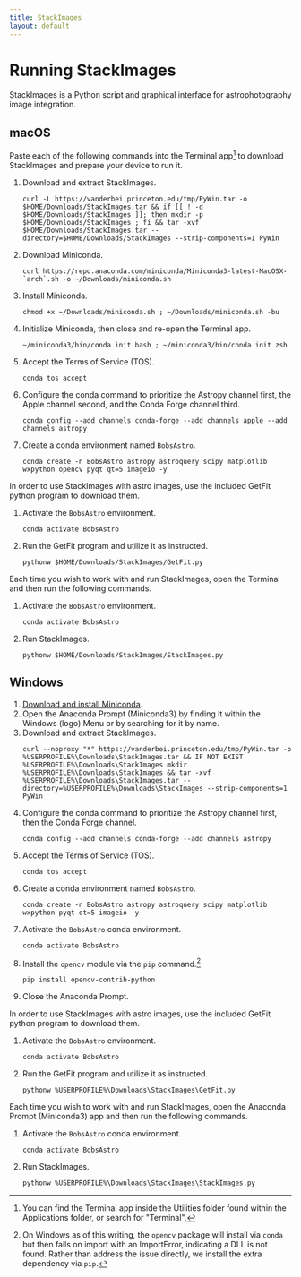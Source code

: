 ```yaml
---
title: StackImages
layout: default 
---
```


# Running StackImages

StackImages is a Python script and graphical interface for astrophotography image integration.

## macOS

Paste each of the following commands into the Terminal app[^term] to download StackImages and prepare your device to run it.

1. Download and extract StackImages.
	```
    curl -L https://vanderbei.princeton.edu/tmp/PyWin.tar -o $HOME/Downloads/StackImages.tar && if [[ ! -d $HOME/Downloads/StackImages ]]; then mkdir -p $HOME/Downloads/StackImages ; fi && tar -xvf $HOME/Downloads/StackImages.tar --directory=$HOME/Downloads/StackImages --strip-components=1 PyWin
	```
2. Download Miniconda.
    ```
    curl https://repo.anaconda.com/miniconda/Miniconda3-latest-MacOSX-`arch`.sh -o ~/Downloads/miniconda.sh
    ```
3. Install Miniconda.
    ```
    chmod +x ~/Downloads/miniconda.sh ; ~/Downloads/miniconda.sh -bu
    ```
4. Initialize Miniconda, then close and re-open the Terminal app.
    ```
    ~/miniconda3/bin/conda init bash ; ~/miniconda3/bin/conda init zsh
    ```
5. Accept the Terms of Service (TOS).
   ```
   conda tos accept
   ```
6. Configure the conda command to prioritize the Astropy channel first, the Apple channel second, and the Conda Forge channel third.
    ```
    conda config --add channels conda-forge --add channels apple --add channels astropy
    ```
7. Create a conda environment named `BobsAstro`.
    ```
    conda create -n BobsAstro astropy astroquery scipy matplotlib wxpython opencv pyqt qt=5 imageio -y
    ```

In order to use StackImages with astro images, use the included GetFit python program to download them.

1. Activate the `BobsAstro` environment.
   ```
   conda activate BobsAstro
   ```
2. Run the GetFit program and utilize it as instructed.
   ```
   pythonw $HOME/Downloads/StackImages/GetFit.py
   ```

Each time you wish to work with and run StackImages, open the Terminal and then run the following commands.

1. Activate the `BobsAstro` environment.
    ```
    conda activate BobsAstro
    ```
2. Run StackImages.
    ```
    pythonw $HOME/Downloads/StackImages/StackImages.py
    ```


## Windows

1. [Download and install Miniconda](https://repo.anaconda.com/miniconda/Miniconda3-latest-Windows-x86_64.exe).
2. Open the Anaconda Prompt (Miniconda3) by finding it within the Windows (logo) Menu or by searching for it by name.
3. Download and extract StackImages.
   ```
   curl --noproxy "*" https://vanderbei.princeton.edu/tmp/PyWin.tar -o %USERPROFILE%\Downloads\StackImages.tar && IF NOT EXIST %USERPROFILE%\Downloads\StackImages mkdir %USERPROFILE%\Downloads\StackImages && tar -xvf %USERPROFILE%\Downloads\StackImages.tar --directory=%USERPROFILE%\Downloads\StackImages --strip-components=1 PyWin
   ```
5. Configure the conda command to prioritize the Astropy channel first, then the Conda Forge channel.
    ```
    conda config --add channels conda-forge --add channels astropy
    ```
6. Accept the Terms of Service (TOS).
   ```
   conda tos accept
   ```
7. Create a conda environment named `BobsAstro`.
    ```
    conda create -n BobsAstro astropy astroquery scipy matplotlib wxpython pyqt qt=5 imageio -y

    ```
8. Activate the `BobsAstro` conda environment.
   ```
   conda activate BobsAstro
   ```
9. Install the `opencv` module via the `pip` command.[^cv2issue]
   ```
   pip install opencv-contrib-python
   ```
10. Close the Anaconda Prompt.

In order to use StackImages with astro images, use the included GetFit python program to download them.

1. Activate the `BobsAstro` environment.
   ```
   conda activate BobsAstro
   ```
2. Run the GetFit program and utilize it as instructed.
   ```
   pythonw %USERPROFILE%\Downloads\StackImages\GetFit.py
   ```

Each time you wish to work with and run StackImages, open the Anaconda Prompt (Miniconda3) app and then run the following commands.

1. Activate the `BobsAstro` conda environment.
    ```
    conda activate BobsAstro
    ```
2. Run StackImages.
    ```
    pythonw %USERPROFILE%\Downloads\StackImages\StackImages.py
    ```

[^term]: You can find the Terminal app inside the Utilities folder found within the Applications folder, or search for "Terminal".
[^cv2issue]: On Windows as of this writing, the `opencv` package will install via `conda` but then fails on import with an ImportError, indicating a DLL is not found.  Rather than address the issue directly, we install the extra dependency via `pip`.
